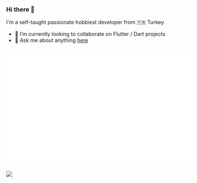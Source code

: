 ### Hi there 👋

I'm a self-taught passionate hobbiest developer from 🇹🇷 Turkey 

- 👯 I’m currently looking to collaborate on Flutter / Dart projects
- 💬 Ask me about anything [here](https://github.com/akyunus/akyunus/issues)

![](https://raw.githubusercontent.com/akyunus/github-stats/master/generated/overview.svg#gh-dark-mode-only)
---
<img src="https://gpvc.arturio.dev/akyunus" /></p>
